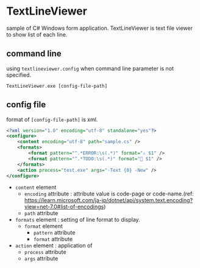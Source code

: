 # TextLineViewer

sample of C# Windows form application.
TextLineViewer is text file viewer to show list of each line.

## command line

using `textlineviewer.config` when command line parameter is not specified.

~~~
TextLineViewer.exe [config-file-path]
~~~

## config file

format of `[config-file-path]` is xml.

~~~xml
<?xml version="1.0" encoding="utf-8" standalone="yes"?>
<configure>
    <content encoding="utf-8" path="sample.cs" />
    <formats>
        <format pattern="^.*ERROR:\s(.*)" format="⚠️ $1" />
        <format pattern="^.*TODO:\s(.*)" format="📌 $1" />
    </formats>
    <action process="test.exe" args="-Text {0} -New" />
</configure>
~~~

*	`content` element
	-	`encoding` attribute : attribute value is code-page or code-name.(ref: https://learn.microsoft.com/ja-jp/dotnet/api/system.text.encoding?view=net-7.0#list-of-encodings)
	-	`path` attribute
*	`formats` element : setting of line format to display.
	*	`format` element
		-	`pattern` attribute
		-	`format` attribute 
*	`action` element : application of 
	-	`process` attribute
	-	`args` attribute
